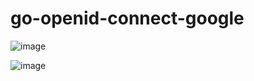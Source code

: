 # go-openid-connect-google

![image](https://user-images.githubusercontent.com/55943803/134904935-b1262eed-646a-433e-8e77-782713d72ae6.png)

![image](https://user-images.githubusercontent.com/55943803/134905221-f4aee8b5-2581-4a91-a584-c9f167daa8f5.png)
